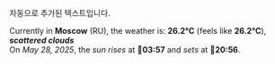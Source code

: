 
자동으로 추가된 텍스트입니다.

<!--START_SECTION:weather:moscow-->
Currently in **Moscow** (RU), the weather is: **26.2°C** (feels like **26.2°C**), ***scattered clouds***<br/>
On *May 28, 2025*, the *sun rises* at 🌅**03:57** and *sets* at 🌇**20:56**.
<!--END_SECTION:weather-->
